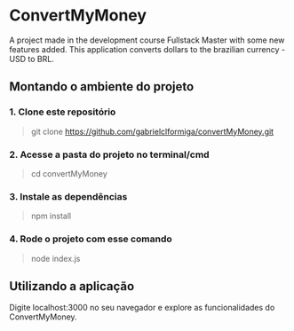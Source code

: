 # ConvertMyMoney
A project made in the development course Fullstack Master with some new features added. This application converts dollars to the brazilian currency - USD to BRL.

## Montando o ambiente do projeto
### 1. Clone este repositório
> git clone <https://github.com/gabrielclformiga/convertMyMoney.git>

### 2. Acesse a pasta do projeto no terminal/cmd
> cd convertMyMoney

### 3. Instale as dependências
> npm install

### 4. Rode o projeto com esse comando
> node index.js

## Utilizando a aplicação
Digite localhost:3000 no seu navegador e explore as funcionalidades do ConvertMyMoney.

